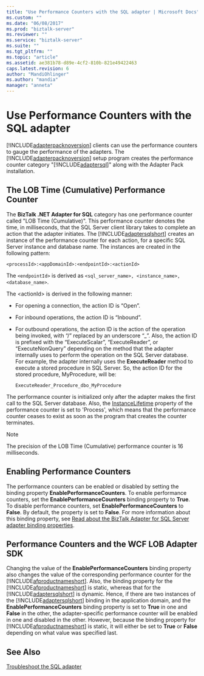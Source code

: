 ```yaml
---
title: "Use Performance Counters with the SQL adapter | Microsoft Docs"
ms.custom: ""
ms.date: "06/08/2017"
ms.prod: "biztalk-server"
ms.reviewer: ""
ms.service: "biztalk-server"
ms.suite: ""
ms.tgt_pltfrm: ""
ms.topic: "article"
ms.assetid: ae381b78-d89e-4cf2-810b-821e49422463
caps.latest.revision: 6
author: "MandiOhlinger"
ms.author: "mandia"
manager: "anneta"
---
```

# Use Performance Counters with the SQL adapter
[!INCLUDE[adapterpacknoversion](../../includes/adapterpacknoversion-md.md)] clients can use the performance counters to gauge the performance of the adapters. The [!INCLUDE[adapterpacknoversion](../../includes/adapterpacknoversion-md.md)] setup program creates the performance counter category "[!INCLUDE[adaptersql](../../includes/adaptersql-md.md)]" along with the Adapter Pack installation.  
  
## The LOB Time (Cumulative) Performance Counter  
 The **BizTalk .NET Adapter for SQL** category has one performance counter called "LOB Time (Cumulative)". This performance counter denotes the time, in milliseconds, that the SQL Server client library takes to complete an action that the adapter initiates. The [!INCLUDE[adaptersqlshort](../../includes/adaptersqlshort-md.md)] creates an instance of the performance counter for each action, for a specific SQL Server instance and database name. The instances are created in the following pattern:  
  
```  
<processId>:<appDomainId>:<endpointId>:<actionId>  
```  
  
 The `<endpointId>` is derived as `<sql_server_name>, <instance_name>, <database_name>`.  
  
 The \<actionId> is derived in the following manner:  
  
-   For opening a connection, the action ID is “Open”.  
  
-   For inbound operations, the action ID is “Inbound”.  
  
-   For outbound operations, the action ID is the action of the operation being invoked, with “/” replaced by an underscore “_”. Also, the action ID is prefixed with the “ExecuteScalar”, “ExecuteReader”, or “ExecuteNonQuery” depending on the method that the adapter internally uses to perform the operation on the SQL Server database. For example, the adapter internally uses the **ExecuteReader** method to execute a stored procedure in SQL Server. So, the action ID for the stored procedure, MyProcedure, will be:  
  
    ```  
    ExecuteReader_Procedure_dbo_MyProcedure  
    ```  

 The performance counter is initialized only after the adapter makes the first call to the SQL Server database. Also, the [InstanceLifetime](https://msdn.microsoft.com/library/system.diagnostics.performancecounter.instancelifetime.aspx) property of the performance counter is set to 'Process', which means that the performance counter ceases to exist as soon as the program that creates the counter terminates.
  
> [!NOTE]
>  The precision of the LOB Time (Cumulative) performance counter is 16 milliseconds.  
  
## Enabling Performance Counters  
 The performance counters can be enabled or disabled by setting the binding property **EnablePerformanceCounters**. To enable performance counters, set the **EnablePerformanceCounters** binding property to **True**. To disable performance counters, set **EnablePerformanceCounters** to **False**. By default, the property is set to **False**. For more information about this binding property, see [Read about the BizTalk Adapter for SQL Server adapter binding properties](../../adapters-and-accelerators/adapter-sql/read-about-the-biztalk-adapter-for-sql-server-adapter-binding-properties.md).  
  
## Performance Counters and the WCF LOB Adapter SDK  
 Changing the value of the **EnablePerformanceCounters** binding property also changes the value of the corresponding performance counter for the [!INCLUDE[afproductnameshort](../../includes/afproductnameshort-md.md)]. Also, the binding property for the [!INCLUDE[afproductnameshort](../../includes/afproductnameshort-md.md)] is static, whereas that for the [!INCLUDE[adaptersqlshort](../../includes/adaptersqlshort-md.md)] is dynamic. Hence, if there are two instances of the [!INCLUDE[adaptersqlshort](../../includes/adaptersqlshort-md.md)] binding in the application domain, and the **EnablePerformanceCounters** binding property is set to **True** in one and **False** in the other, the adapter-specific performance counter will be enabled in one and disabled in the other. However, because the binding property for [!INCLUDE[afproductnameshort](../../includes/afproductnameshort-md.md)] is static, it will either be set to **True** or **False** depending on what value was specified last.  
  
## See Also  
[Troubleshoot the SQL adapter](../../adapters-and-accelerators/adapter-sql/troubleshoot-the-sql-adapter.md)